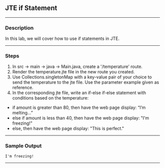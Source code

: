 ## JTE if Statement
---
### Description
In this lab, we will cover how to use if statements in JTE.

---
### Steps
1. In src -> main -> java -> Main.java, create a '/temperature' route.
2. Render the temperature.jte file in the new route you created.
3. Use Collections.singletonMap with a key-value pair of your choice to send the temperature to the jte file. Use the parameter example given as reference.
4. In the corresponding jte file, write an if-else if-else statement with conditions based on the temperature:
* if amount is greater than 80, then have the web page display: “I’m melting...” 
* else if amount is less than 40, then have the web page display: "I'm freezing!"
* else, then have the web page display: "This is perfect."
---
### Sample Output
```
I'm freezing!
```
---
